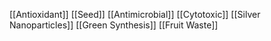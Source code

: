 [[Antioxidant]]
[[Seed]]
[[Antimicrobial]]
[[Cytotoxic]]
[[Silver Nanoparticles]]
[[Green Synthesis]]
[[Fruit Waste]]
